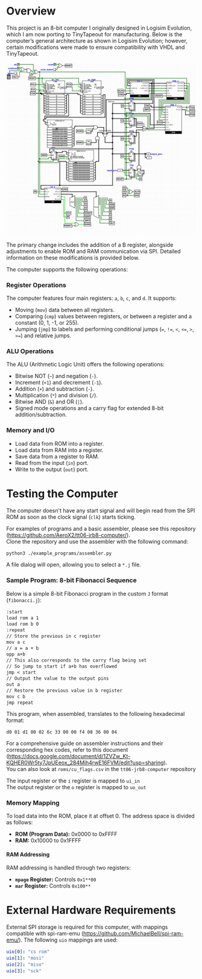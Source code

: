 # Overview

This project is an 8-bit computer I originally designed in Logisim Evolution, which I am now porting to TinyTapeout for manufacturing. Below is the computer’s general architecture as shown in Logisim Evolution; however, certain modifications were made to ensure compatibility with VHDL and TinyTapeout.

![architecture](architecture.png)

The primary change includes the addition of a B register, alongside adjustments to enable ROM and RAM communication via SPI. Detailed information on these modifications is provided below.

The computer supports the following operations:

### Register Operations

The computer features four main registers: `a`, `b`, `c`, and `d`. It supports:
- Moving (`mov`) data between all registers.
- Comparing (`cmp`) values between registers, or between a register and a constant (0, 1, -1, or 255).
- Jumping (`jmp`) to labels and performing conditional jumps (`=`, `!=`, `<`, `<=`, `>`, `>=`) and relative jumps.

### ALU Operations

The ALU (Arithmetic Logic Unit) offers the following operations:
- Bitwise NOT (`~`) and negation (`-`).
- Increment (`+1`) and decrement (`-1`).
- Addition (`+`) and subtraction (`-`).
- Multiplication (`*`) and division (`/`).
- Bitwise AND (`&`) and OR (`|`).
- Signed mode operations and a carry flag for extended 8-bit addition/subtraction.

### Memory and I/O

- Load data from ROM into a register.
- Load data from RAM into a register.
- Save data from a register to RAM.
- Read from the input (`in`) port.
- Write to the output (`out`) port.

# Testing the Computer

The computer doesn't have any start signal and will begin read from the SPI ROM as soon as the clock signal (`clk`) starts ticking.

For examples of programs and a basic assembler, please see this repository (https://github.com/AeroX2/tt06-jrb8-computer/). \
Clone the repository and use the assembler with the following command:

```bash
python3 ./example_programs/assembler.py
```

A file dialog will open, allowing you to select a `*.j` file.

### Sample Program: 8-bit Fibonacci Sequence

Below is a simple 8-bit Fibonacci program in the custom `J` format (`fibonacci.j`):

```assembly
:start
load rom a 1
load rom b 0
:repeat
// Store the previous in c register
mov a c
// a = a + b
opp a+b
// This also corresponds to the carry flag being set
// So jump to start if a+b has overflowed  
jmp < start
// Output the value to the output pins
out a
// Restore the previous value in b register
mov c b 
jmp repeat
```

This program, when assembled, translates to the following hexadecimal format:

```hex
d0 01 d1 00 02 6c 33 00 00 f4 08 36 00 04
```

For a comprehensive guide on assembler instructions and their corresponding hex codes, refer to this document (https://docs.google.com/document/d/1ZVZw_Kt-KQHER0Wr5ty7JpUEeox_284Mih4rwE16FVM/edit?usp=sharing). \
You can also look at `roms/cu_flags.csv` in the `tt06-jrb8-computer` repository

The input register or the `i` register is mapped to `ui_in`\
The output register or the `o` register is mapped to `uo_out`

### Memory Mapping

To load data into the ROM, place it at offset 0. The address space is divided as follows:

- **ROM (Program Data):** 0x0000 to 0xFFFF
- **RAM:** 0x10000 to 0x1FFFF

#### RAM Addressing

RAM addressing is handled through two registers:

- **`mpage` Register:** Controls `0x1**00`
- **`mar` Register:** Controls `0x100**`

# External Hardware Requirements

External SPI storage is required for this computer, with mappings compatible with spi-ram-emu (https://github.com/MichaelBell/spi-ram-emu/). The following `uio` mappings are used:

```yaml
uio[0]: "cs rom"
uio[1]: "mosi"
uio[2]: "miso"
uio[3]: "sck"
```
